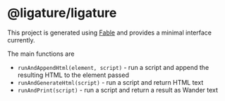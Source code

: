 # @ligature/ligature

This project is generated using [Fable](https://fable.io) and provides a minimal interface currently.

The main functions are

 * `runAndAppendHtml(element, script)` - run a script and append the resulting HTML to the element passed
 * `runAndGenerateHtml(script)` - run a script and return HTML text
 * `runAndPrint(script)` - run a script and return a result as Wander text
